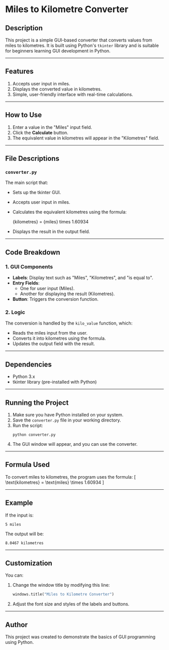 # Miles to Kilometre Converter

## Description
This project is a simple GUI-based converter that converts values from miles to kilometres. It is built using Python's `tkinter` library and is suitable for beginners learning GUI development in Python.

---

## Features
1. Accepts user input in miles.
2. Displays the converted value in kilometres.
3. Simple, user-friendly interface with real-time calculations.

---

## How to Use
1. Enter a value in the "Miles" input field.
2. Click the **Calculate** button.
3. The equivalent value in kilometres will appear in the "Kilometres" field.

---

## File Descriptions
### `converter.py`
The main script that:
- Sets up the tkinter GUI.
- Accepts user input in miles.
- Calculates the equivalent kilometres using the formula:
  
  {kilometres} = {miles} times 1.60934 

- Displays the result in the output field.

---

## Code Breakdown
### 1. **GUI Components**
- **Labels**: Display text such as "Miles", "Kilometres", and "is equal to".
- **Entry Fields**:
  - One for user input (Miles).
  - Another for displaying the result (Kilometres).
- **Button**: Triggers the conversion function.

### 2. **Logic**
The conversion is handled by the `kilo_value` function, which:
- Reads the miles input from the user.
- Converts it into kilometres using the formula.
- Updates the output field with the result.

---

## Dependencies
- Python 3.x
- tkinter library (pre-installed with Python)

---

## Running the Project
1. Make sure you have Python installed on your system.
2. Save the `converter.py` file in your working directory.
3. Run the script:
   ```
   python converter.py
   ```
4. The GUI window will appear, and you can use the converter.

---

## Formula Used
To convert miles to kilometres, the program uses the formula:
\[ \text{kilometres} = \text{miles} \times 1.60934 \]

---

## Example
If the input is:
```
5 miles
```
The output will be:
```
8.0467 kilometres
```

---

## Customization
You can:
1. Change the window title by modifying this line:
   ```python
   windows.title("Miles to Kilometre Converter")
   ```
2. Adjust the font size and styles of the labels and buttons.

---

## Author
This project was created to demonstrate the basics of GUI programming using Python.

